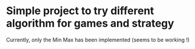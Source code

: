 # Simple project to try different algorithm for games and strategy

Currently, only the Min Max has been implemented (seems to be working !)